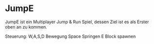 # JumpE
JumpE ist ein Multiplayer Jump & Run Spiel, dessen Ziel ist es als Erster oben an zu kommen.

Steuerung:  W,A,S,D    Bewegung
            Space      Springen
            E          Block spawnen
            
